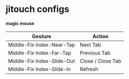 # jitouch configs

#### magic mouse

| Gesture                    | Action            |
| -------------------------- | ----------------- |
| Middle-Fix Index-Near-Tap  | Next Tab          |
| Middle-Fix Index-Far-Tap   | Previous Tab      |
| Middle-Fix Index-Slide-Out | Close / Close Tab |
| Middle-Fix Index-Slide-In  | Refresh           |
